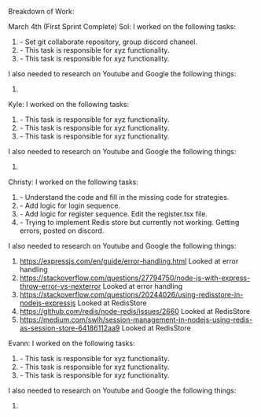 Breakdown of Work:

March 4th (First Sprint Complete)
Sol:
I worked on the following tasks:

1. <Set up group> - Set git collaborate repository, group discord chaneel.
2. <Insert Some Task Here> - This task is responsible for xyz functionality.
3. <Insert Some Task Here> - This task is responsible for xyz functionality.

I also needed to research on Youtube and Google the following things:

1. <Insert Video or Link to thing you needed to research>

Kyle:
I worked on the following tasks:

1. <Insert Some Task Here> - This task is responsible for xyz functionality.
2. <Insert Some Task Here> - This task is responsible for xyz functionality.
3. <Insert Some Task Here> - This task is responsible for xyz functionality.

I also needed to research on Youtube and Google the following things:

1. <Insert Video or Link to thing you needed to research>

Christy:
I worked on the following tasks:

1. <Implement strategies> - Understand the code and fill in the missing code for strategies.
2. <Implement login> - Add logic for login sequence.
3. <Implement registration> - Add logic for register sequence. Edit the register.tsx file.
4. <Figuring out how to do Redis> - Trying to implement Redis store but currently not working. Getting errors, posted on discord.


I also needed to research on Youtube and Google the following things:

1. <https://expressjs.com/en/guide/error-handling.html> Looked at error handling
2. <https://stackoverflow.com/questions/27794750/node-js-with-express-throw-error-vs-nexterror> Looked at error handling
3. <https://stackoverflow.com/questions/20244026/using-redisstore-in-nodejs-expressjs> Looked at RedisStore
4. <https://github.com/redis/node-redis/issues/2660> Looked at RedisStore
5. <https://medium.com/swlh/session-management-in-nodejs-using-redis-as-session-store-64186112aa9> Looked at RedisStore


Evann:
I worked on the following tasks:

1. <Insert Some Task Here> - This task is responsible for xyz functionality.
2. <Insert Some Task Here> - This task is responsible for xyz functionality.
3. <Insert Some Task Here> - This task is responsible for xyz functionality.

I also needed to research on Youtube and Google the following things:

1. <Insert Video or Link to thing you needed to research>
